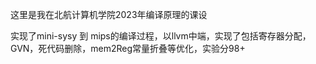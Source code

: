 这里是我在北航计算机学院2023年编译原理的课设

实现了mini-sysy 到 mips的编译过程，以llvm中端，实现了包括寄存器分配，GVN，死代码删除，mem2Reg常量折叠等优化，实验分98+
